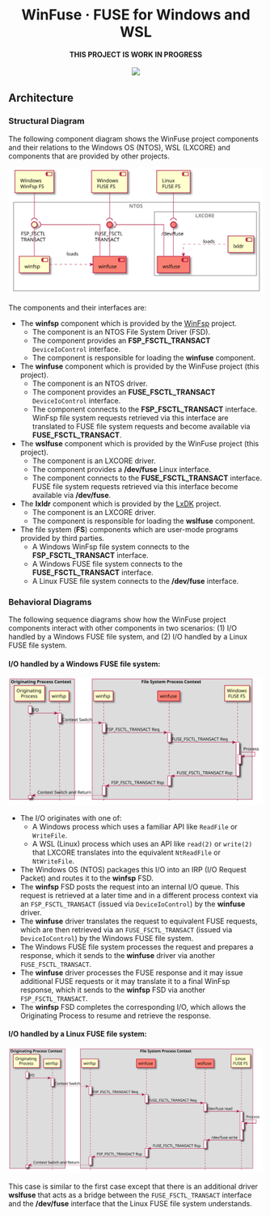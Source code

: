 <h1 align="center">
    WinFuse &middot; FUSE for Windows and WSL
</h1>

<p align="center">
    <b>THIS PROJECT IS WORK IN PROGRESS</b>
    <br/>
    <br/>
    <a href="https://ci.appveyor.com/project/billziss-gh/winfuse">
        <img src="https://img.shields.io/appveyor/ci/billziss-gh/winfuse.svg"/>
    </a>
</p>

## Architecture

### Structural Diagram

The following component diagram shows the WinFuse project components and their relations to the Windows OS (NTOS), WSL (LXCORE) and components that are provided by other projects.

![Component Diagram](doc/component.svg)

The components and their interfaces are:

- The **winfsp** component which is provided by the [WinFsp](https://github.com/billziss-gh/winfsp) project.
    - The component is an NTOS File System Driver (FSD).
    - The component provides an **FSP_FSCTL_TRANSACT** `DeviceIoControl` interface.
    - The component is responsible for loading the **winfuse** component.
- The **winfuse** component which is provided by the WinFuse project (this project).
    - The component is an NTOS driver.
    - The component provides an **FUSE_FSCTL_TRANSACT** `DeviceIoControl` interface.
    - The component connects to the **FSP_FSCTL_TRANSACT** interface. WinFsp file system requests retrieved via this interface are translated to FUSE file system requests and become available via **FUSE_FSCTL_TRANSACT**.
- The **wslfuse** component which is provided by the WinFuse project (this project).
    - The component is an LXCORE driver.
    - The component provides a **/dev/fuse** Linux interface.
    - The component connects to the **FUSE_FSCTL_TRANSACT** interface. FUSE file system requests retrieved via this interface become available via **/dev/fuse**.
- The **lxldr** component which is provided by the [LxDK](https://github.com/billziss-gh/lxdk) project.
    - The component is an LXCORE driver.
    - The component is responsible for loading the **wslfuse** component.
- The file system (**FS**) components which are user-mode programs provided by third parties.
    - A Windows WinFsp file system connects to the **FSP_FSCTL_TRANSACT** interface.
    - A Windows FUSE file system connects to the **FUSE_FSCTL_TRANSACT** interface.
    - A Linux FUSE file system connects to the **/dev/fuse** interface.

### Behavioral Diagrams

The following sequence diagrams show how the WinFuse project components interact with other components in two scenarios: (1) I/O handled by a Windows FUSE file system, and (2) I/O handled by a Linux FUSE file system.

#### I/O handled by a Windows FUSE file system:

![Windows FS Sequence Diagram](doc/winseq.svg)

- The I/O originates with one of:
    - A Windows process which uses a familiar API like `ReadFile` or `WriteFile`.
    - A WSL (Linux) process which uses an API like `read(2)` or `write(2)` that LXCORE translates into the equivalent `NtReadFile` or `NtWriteFile`.
- The Windows OS (NTOS) packages this I/O into an IRP (I/O Request Packet) and routes it to the **winfsp** FSD.
- The **winfsp** FSD posts the request into an internal I/O queue. This request is retrieved at a later time and in a different process context via an `FSP_FSCTL_TRANSACT` (issued via `DeviceIoControl`) by the **winfuse** driver.
- The **winfuse** driver translates the request to equivalent FUSE requests, which are then retrieved via an `FUSE_FSCTL_TRANSACT` (issued via `DeviceIoControl`) by the Windows FUSE file system.
- The Windows FUSE file system processes the request and prepares a response, which it sends to the **winfuse** driver via another `FUSE_FSCTL_TRANSACT`.
- The **winfuse** driver processes the FUSE response and it may issue additional FUSE requests or it may translate it to a final WinFsp response, which it sends to the **winfsp** FSD via another `FSP_FSCTL_TRANSACT`.
- The **winfsp** FSD completes the corresponding I/O, which allows the Originating Process to resume and retrieve the response.

#### I/O handled by a Linux FUSE file system:

![Linux FS Sequence Diagram](doc/wslseq.svg)

This case is similar to the first case except that there is an additional driver **wslfuse** that acts as a bridge between the `FUSE_FSCTL_TRANSACT` interface and the **/dev/fuse** interface that the Linux FUSE file system understands.
